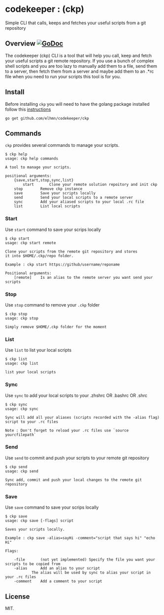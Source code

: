 # codekeeper : (ckp)
Simple CLI that calls, keeps and fetches your useful scripts from a git repository

## Overview [![GoDoc](https://godoc.org/github.com/elhmn/codekeeper?status.svg)](https://godoc.org/github.com/elhmn/ckp)

The codekeeper (ckp) CLI is a tool that will help you call, keep and fetch your useful scripts a git remote repository.
If you use a bunch of complex shell scripts and you are too lazy to manually add them to a file, send them to a server,
then fetch them from a server and maybe add them to an .*rc file when you need to run your scripts this tool is for you.

## Install

Before installing `ckp` you will need to have the golang package installed follow this [instructions](https://golang.org/dl/)

```
go get github.com/elhmn/codekeeper/ckp
```

## Commands

`ckp` provides several commands to manage your scripts.

```
$ ckp help
usage: ckp help commands

A tool to manage your scripts.

positional arguments:
	{save,start,stop,sync,list}
        start		Clone your remote solution repoitory and init ckp
	stop		Remove ckp instance
	save		Save your scripts locally
	send		Send your local scripts to a remote server
	sync		Add your aliased scripts to your local .rc file
	list		List local scripts
```

### Start

Use `start` command to save your scrips locally

```
$ ckp start
usage: ckp start remote

Clone your scripts from the remote git repository and stores
it into $HOME/.ckp/repo folder.

Example : ckp start https://github/username/reponame

Positional arguments:
	[remote]	Is an alias to the remote server you want send your scripts
```


### Stop

Use `stop` command to remove your `.ckp` folder

```
$ ckp stop
usage: ckp stop

Simply remove $HOME/.ckp folder for the moment

```

### List

Use `list` to list your local scripts 

```
$ ckp list
usage: ckp list

list your local scripts

```

### Sync

Use `sync` to add your local scripts to your .zhshrc OR .bashrc OR .shrc 

```
$ ckp sync
usage: ckp sync

Sync will add all your aliases (scripts recorded with the -alias flag) script to your .rc files

Note : Don't forget to reload your .rc files use `source yourcfilepath`
```


### Send

Use `send` to commit and push your scripts to your remote git repository 

```
$ ckp send
usage: ckp send

Sync add, commit and push your local changes to the remote git repository
```

### Save

Use `save` command to save your scrips locally

```
$ ckp save
usage: ckp save [-flags] script

Saves your scripts locally.

Example : ckp save -alias=sayHi -comment="script that says hi" "echo Hi"

Flags:

	-file		(not yet implemented) Specify the file you want your scripts to be copied from
	-alias		Add an alias to your script
			The alias will be used by sync to alias your script in your .rc files 
	-comment	Add a comment to your script
```

## License

MIT.

